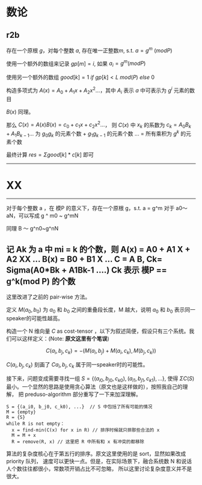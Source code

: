 # 数论

## r2b

存在一个原根 $g$，对每个整数 $a$, 存在唯一正整数$m$, s.t. $a = g^m \ (mod P)$

使用一个额外的数组来记录 $gp[m]=i$, 如果 $a_i = g^m (mod P)$

使用另一个额外的数组 $good[k]=1 \ if \  gp[k]<L \ mod(P) \ else \ 0$

构造多项式为 $A(x) = A_0 + A_{1}x + A_{2}x^2 ...$，其中 
$A_i$ 表示 $a$ 中可表示为 $g^i$ 元素的数目

$B(x)$ 同理。

那么 $C(x) = A(x) B(x) = c_0 + c_{1}x + c_{2}x^2 ...$，
则 $C(x)$ 中 $x_k$ 的系数为 
$c_k = A_0 B_k + A_1 B_{k-1} ...$ 为 $g_0 g_k$ 的元素个数 + $g_1 g_{k-1}$ 的元素个数 ... = 
所有乘积为 $g^k$ 的元素个数

最终计算 $res = \Sigma good[k]*c[k]$ 即可


---
# XX
--- 
对于每个整数 a ，在 模P 的意义下，存在一个原根 g，s.t. a = g^m
对于 a0～aN，可以写成 g ^ m0 ~ g^mN

同理 B ～ g^n0~g^nN

记 Ak 为 a 中 mi = k 的个数，则
A(x) = A0 + A1 X + A2 XX ...
B(x) = B0 + B1 X ...
C = A B, Ck= Sigma(A0*Bk + A1Bk-1 ....)
Ck 表示 模P == g^k(mod P) 的个数
---


这里改进了之前的 pair-wise 方法。

定义 $M(a_0, b_0)$ 为 $a_0$ 和 $b_0$ 之间的重叠段长度，M 越大，说明 $a_0$ 和 $b_0$ 表示同一speaker的可能性越高。

构造一个 N 维向量 $C$ as cost-tensor ，以下为叙述简便，假设只有三个系统。我们可以这样定义：(Note: **原文这里有个笔误**)

$$C(a_i, b_j, c_k) = -(M(a_i, b_j)+M(a_i, c_k), M(b_j, c_k))$$
  
$C(a_i, b_j, c_k)$ 刻画了 $Ca_i, b_j, c_k$ 属于同一speaker时的可能性。

接下来，问题变成需要寻找一组 $S = \{(a_{i0}, b_{j0}, c_{k0}), (a_{i1}, b_{j1}, c_{k1}), ...\}$, 
使得 $\Sigma C(S)$ 最小。一个显然的思路是使用贪心算法（原文也是这样做的），按照我自己的理解，
把 preduso-algorithm 部分重写了一下来加深理解。

```text
S = {(a_i0, b_j0, c_k0), ...}  // S 中包括了所有可能的情况
M = {empty}
R = {S}
while R is not empty：
  x = find-min(C(x) for x in R) // 排序时候就只排那些合法的 x
  M = M + x  
  R = remove(R, x) // 这里把 R 中所有和 x 有冲突的都移除    
```
算法的复杂度核心在于第五行的排序。原文这里使用的是 sort，显然如果改成 priority 队列，
速度可以更快一点。但是，在实际场景下，融合系统数 N 和说话人个数往往都很小，常数项开销占比不可忽略，
所以这里讨论复杂度意义并不是很大。
